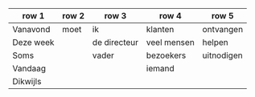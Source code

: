 | row 1     | row 2 | row 3        | row 4       | row 5      |
| --------- | ----- | ------------ | ----------- | ---------- |
| Vanavond  | moet  | ik           | klanten     | ontvangen  |
| Deze week |       | de directeur | veel mensen | helpen     |
| Soms      |       | vader        | bezoekers   | uitnodigen |
| Vandaag   |       |              | iemand      |            |
| Dikwijls  |       |              |             |            |
